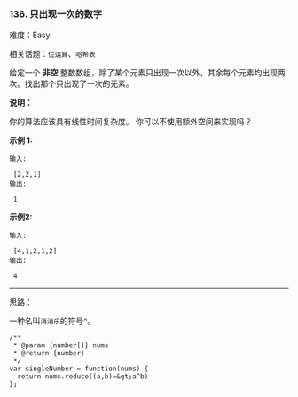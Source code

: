 ### 136. 只出现一次的数字

难度：Easy

相关话题：`位运算`、`哈希表`

给定一个 **非空** 整数数组，除了某个元素只出现一次以外，其余每个元素均出现两次。找出那个只出现了一次的元素。



 **说明：** 



你的算法应该具有线性时间复杂度。 你可以不使用额外空间来实现吗？



 **示例 1:** 





```
输入:

 [2,2,1]
输出:

 1

```

 **示例2:** 





```
输入:

 [4,1,2,1,2]
输出:

 4
```


-----

思路：

一种名叫`消消乐`的符号`^`。


```
/**
 * @param {number[]} nums
 * @return {number}
 */
var singleNumber = function(nums) {
  return nums.reduce((a,b)=&gt;a^b)
};



```
